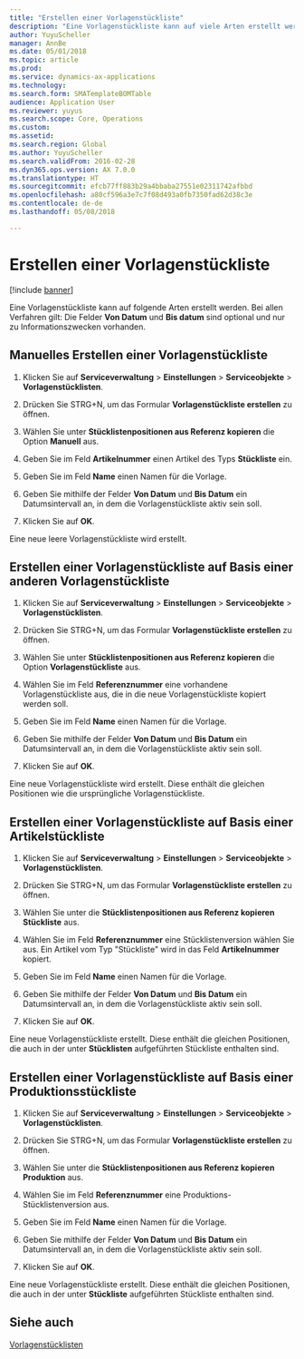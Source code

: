 ```yaml
---
title: "Erstellen einer Vorlagenstückliste"
description: "Eine Vorlagenstückliste kann auf viele Arten erstellt werden."
author: YuyuScheller
manager: AnnBe
ms.date: 05/01/2018
ms.topic: article
ms.prod: 
ms.service: dynamics-ax-applications
ms.technology: 
ms.search.form: SMATemplateBOMTable
audience: Application User
ms.reviewer: yuyus
ms.search.scope: Core, Operations
ms.custom: 
ms.assetid: 
ms.search.region: Global
ms.author: YuyuScheller
ms.search.validFrom: 2016-02-28
ms.dyn365.ops.version: AX 7.0.0
ms.translationtype: HT
ms.sourcegitcommit: efcb77ff883b29a4bbaba27551e02311742afbbd
ms.openlocfilehash: a80cf596a3e7c7f08d493a0fb7350fad62d38c3e
ms.contentlocale: de-de
ms.lasthandoff: 05/08/2018

---
```


# <a name="create-a-template-bom"></a>Erstellen einer Vorlagenstückliste   

[!include [banner](../includes/banner.md)]


Eine Vorlagenstückliste kann auf folgende Arten erstellt werden. Bei allen Verfahren gilt: Die Felder **Von Datum** und **Bis datum** sind optional und nur zu Informationszwecken vorhanden.

## <a name="create-a-template-bom-manually"></a>Manuelles Erstellen einer Vorlagenstückliste

1.  Klicken Sie auf **Serviceverwaltung** \> **Einstellungen** \> **Serviceobjekte** \> **Vorlagenstücklisten**.

2.  Drücken Sie STRG+N, um das Formular **Vorlagenstückliste erstellen** zu öffnen.

3.  Wählen Sie unter **Stücklistenpositionen aus Referenz kopieren** die Option **Manuell** aus.

4.  Geben Sie im Feld **Artikelnummer** einen Artikel des Typs **Stückliste** ein.

5.  Geben Sie im Feld **Name** einen Namen für die Vorlage.

6.  Geben Sie mithilfe der Felder **Von Datum** und **Bis Datum** ein Datumsintervall an, in dem die Vorlagenstückliste aktiv sein soll.

7.  Klicken Sie auf **OK**.

Eine neue leere Vorlagenstückliste wird erstellt.

## <a name="create-a-template-bom-based-on-another-template-bom"></a>Erstellen einer Vorlagenstückliste auf Basis einer anderen Vorlagenstückliste

1.  Klicken Sie auf **Serviceverwaltung** \> **Einstellungen** \> **Serviceobjekte** \> **Vorlagenstücklisten**.

2.  Drücken Sie STRG+N, um das Formular **Vorlagenstückliste erstellen** zu öffnen.

3.  Wählen Sie unter **Stücklistenpositionen aus Referenz kopieren** die Option **Vorlagenstückliste** aus.

4.  Wählen Sie im Feld **Referenznummer** eine vorhandene Vorlagenstückliste aus, die in die neue Vorlagenstückliste kopiert werden soll.

5.  Geben Sie im Feld **Name** einen Namen für die Vorlage.

6.  Geben Sie mithilfe der Felder **Von Datum** und **Bis Datum** ein Datumsintervall an, in dem die Vorlagenstückliste aktiv sein soll.

7.  Klicken Sie auf **OK**.

Eine neue Vorlagenstückliste wird erstellt. Diese enthält die gleichen Positionen wie die ursprüngliche Vorlagenstückliste.

## <a name="create-a-template-bom-based-on-an-item-bom"></a>Erstellen einer Vorlagenstückliste auf Basis einer Artikelstückliste

1.  Klicken Sie auf **Serviceverwaltung** \> **Einstellungen** \> **Serviceobjekte** \> **Vorlagenstücklisten**.

2.  Drücken Sie STRG+N, um das Formular **Vorlagenstückliste erstellen** zu öffnen.

3.  Wählen Sie unter die **Stücklistenpositionen aus Referenz kopieren** **Stückliste** aus.

4.  Wählen Sie im Feld **Referenznummer** eine Stücklistenversion wählen Sie aus. Ein Artikel vom Typ "Stückliste" wird in das Feld **Artikelnummer** kopiert.

5.  Geben Sie im Feld **Name** einen Namen für die Vorlage.

6.  Geben Sie mithilfe der Felder **Von Datum** und **Bis Datum** ein Datumsintervall an, in dem die Vorlagenstückliste aktiv sein soll.

7.  Klicken Sie auf **OK**.

Eine neue Vorlagenstückliste erstellt. Diese enthält die gleichen Positionen, die auch in der unter **Stücklisten** aufgeführten Stückliste enthalten sind.

## <a name="create-a-template-bom-based-on-a-production-bom"></a>Erstellen einer Vorlagenstückliste auf Basis einer Produktionsstückliste

1.  Klicken Sie auf **Serviceverwaltung** \> **Einstellungen** \> **Serviceobjekte** \> **Vorlagenstücklisten**.

2.  Drücken Sie STRG+N, um das Formular **Vorlagenstückliste erstellen** zu öffnen.

3.  Wählen Sie unter die **Stücklistenpositionen aus Referenz kopieren** **Produktion** aus.

4.  Wählen Sie im Feld **Referenznummer** eine Produktions-Stücklistenversion aus.

5.  Geben Sie im Feld **Name** einen Namen für die Vorlage.

6.  Geben Sie mithilfe der Felder **Von Datum** und **Bis Datum** ein Datumsintervall an, in dem die Vorlagenstückliste aktiv sein soll.

7.  Klicken Sie auf **OK**.

Eine neue Vorlagenstückliste erstellt. Diese enthält die gleichen Positionen, die auch in der unter **Stückliste** aufgeführten Stückliste enthalten sind.

## <a name="see-also"></a>Siehe auch

[Vorlagenstücklisten](template-boms.md)

  



